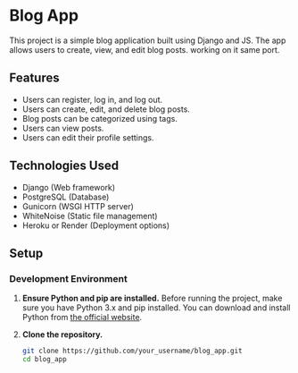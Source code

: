 # Blog App

This project is a simple blog application built using Django and JS. The app allows users to create, view, and edit blog posts. working on it same port.

## Features

- Users can register, log in, and log out.
- Users can create, edit, and delete blog posts.
- Blog posts can be categorized using tags.
- Users can view posts.
- Users can edit their profile settings.

## Technologies Used

- Django (Web framework)
- PostgreSQL (Database)
- Gunicorn (WSGI HTTP server)
- WhiteNoise (Static file management)
- Heroku or Render (Deployment options)

## Setup

### Development Environment

1. **Ensure Python and pip are installed.**
   Before running the project, make sure you have Python 3.x and pip installed. You can download and install Python from [the official website](https://www.python.org/downloads/).

2. **Clone the repository.**
   ```bash
   git clone https://github.com/your_username/blog_app.git
   cd blog_app
   ```
